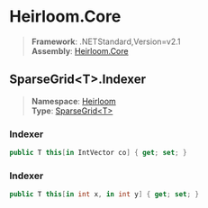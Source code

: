 # Heirloom.Core

> **Framework**: .NETStandard,Version=v2.1  
> **Assembly**: [Heirloom.Core][0]  

## SparseGrid\<T>.Indexer

> **Namespace**: [Heirloom][0]  
> **Type**: [SparseGrid\<T>][1]  

### Indexer

```cs
public T this[in IntVector co] { get; set; }
```

### Indexer

```cs
public T this[in int x, in int y] { get; set; }
```

[0]: ../../../Heirloom.Core.md
[1]: ../SparseGrid[T].md
